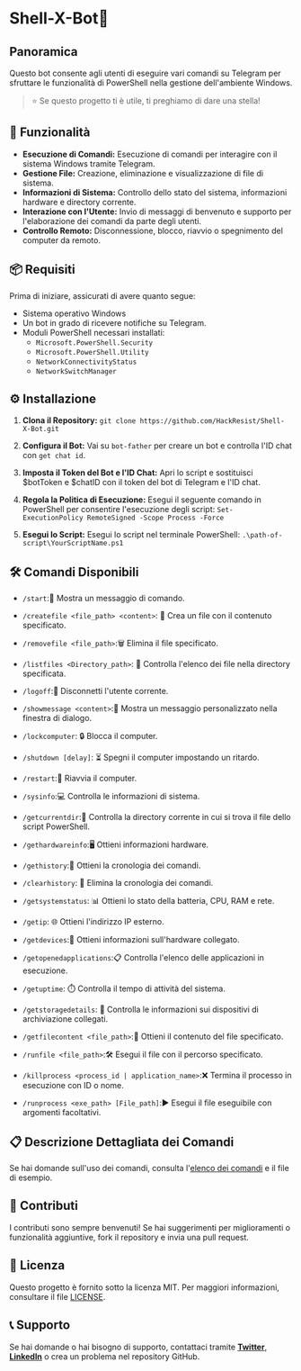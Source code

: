 # Shell-X-Bot🤖
## Panoramica
Questo bot consente agli utenti di eseguire vari comandi su Telegram per sfruttare le funzionalità di PowerShell nella gestione dell'ambiente Windows.

>⭐ Se questo progetto ti è utile, ti preghiamo di dare una stella!

## 🚀 Funzionalità
- **Esecuzione di Comandi:** Esecuzione di comandi per interagire con il sistema Windows tramite Telegram.
- **Gestione File:** Creazione, eliminazione e visualizzazione di file di sistema.
- **Informazioni di Sistema:** Controllo dello stato del sistema, informazioni hardware e directory corrente.
- **Interazione con l'Utente:** Invio di messaggi di benvenuto e supporto per l'elaborazione dei comandi da parte degli utenti.
- **Controllo Remoto:** Disconnessione, blocco, riavvio o spegnimento del computer da remoto.

## 📦 Requisiti
Prima di iniziare, assicurati di avere quanto segue:
- Sistema operativo Windows
- Un bot in grado di ricevere notifiche su Telegram.
- Moduli PowerShell necessari installati:
  - `Microsoft.PowerShell.Security`
  - `Microsoft.PowerShell.Utility`
  - `NetworkConnectivityStatus`
  - `NetworkSwitchManager`

## ⚙️ Installazione
1. **Clona il Repository:**
    `git clone https://github.com/HackResist/Shell-X-Bot.git`

2. **Configura il Bot:** Vai su `bot-father` per creare un bot e controlla l'ID chat con `get chat id`.
3. **Imposta il Token del Bot e l'ID Chat:** Apri lo script e sostituisci $botToken e $chatID con il token del bot di Telegram e l'ID chat.

4. **Regola la Politica di Esecuzione:** Esegui il seguente comando in PowerShell per consentire l'esecuzione degli script:
```Set-ExecutionPolicy RemoteSigned -Scope Process -Force```
5. **Esegui lo Script:** Esegui lo script nel terminale PowerShell: `.\path-of-script\YourScriptName.ps1`

## 🛠️ Comandi Disponibili
- `/start`:👋 Mostra un messaggio di comando.

- `/createfile <file_path> <content>`: 📝 Crea un file con il contenuto specificato.

- `/removefile <file_path>`:🗑️ Elimina il file specificato.

- `/listfiles <Directory_path>`: 📂 Controlla l'elenco dei file nella directory specificata.

- `/logoff`:🔐 Disconnetti l'utente corrente.

- `/showmessage <content>`:💬 Mostra un messaggio personalizzato nella finestra di dialogo.

- `/lockcomputer`: 🔒 Blocca il computer.

- `/shutdown [delay]`: ⏳ Spegni il computer impostando un ritardo.

- `/restart`:🔄 Riavvia il computer.

- `/sysinfo`:💻 Controlla le informazioni di sistema.

- `/getcurrentdir`:📁 Controlla la directory corrente in cui si trova il file dello script PowerShell.

- `/gethardwareinfo`:🖥️ Ottieni informazioni hardware.

- `/gethistory`:📝 Ottieni la cronologia dei comandi.

- `/clearhistory`: 🧹 Elimina la cronologia dei comandi.

- `/getsystemstatus`: 📊 Ottieni lo stato della batteria, CPU, RAM e rete.

- `/getip`: 🌐 Ottieni l'indirizzo IP esterno.

- `/getdevices`:🔌 Ottieni informazioni sull'hardware collegato.

- `/getopenedapplications`:📋 Controlla l'elenco delle applicazioni in esecuzione.

- `/getuptime`: ⏱️ Controlla il tempo di attività del sistema.

- `/getstoragedetails`: 💾 Controlla le informazioni sui dispositivi di archiviazione collegati.

- `/getfilecontent <file_path>`:📄 Ottieni il contenuto del file specificato.

- `/runfile <file_path>`:🛠️ Esegui il file con il percorso specificato.

- `/killprocess <process_id | application_name>`:❌ Termina il processo in esecuzione con ID o nome.

- `/runprocess <exe_path> [File_path]`:▶️ Esegui il file eseguibile con argomenti facoltativi.

## 📋 Descrizione Dettagliata dei Comandi
Se hai domande sull'uso dei comandi, consulta l'[elenco dei comandi](/docs/command/command_it.md) e il file di esempio.

## 🤝 Contributi
I contributi sono sempre benvenuti! Se hai suggerimenti per miglioramenti o funzionalità aggiuntive, fork il repository e invia una pull request.

## 📜 Licenza
Questo progetto è fornito sotto la licenza MIT. Per maggiori informazioni, consultare il file [LICENSE](/./LICENSE).

## 📞 Supporto
Se hai domande o hai bisogno di supporto, contattaci tramite **[Twitter](https://x.com/dev_lokesh_)**, **[LinkedIn](https://www.linkedin.com/in/lokeshchauhanapex/)** o crea un problema nel repository GitHub.
